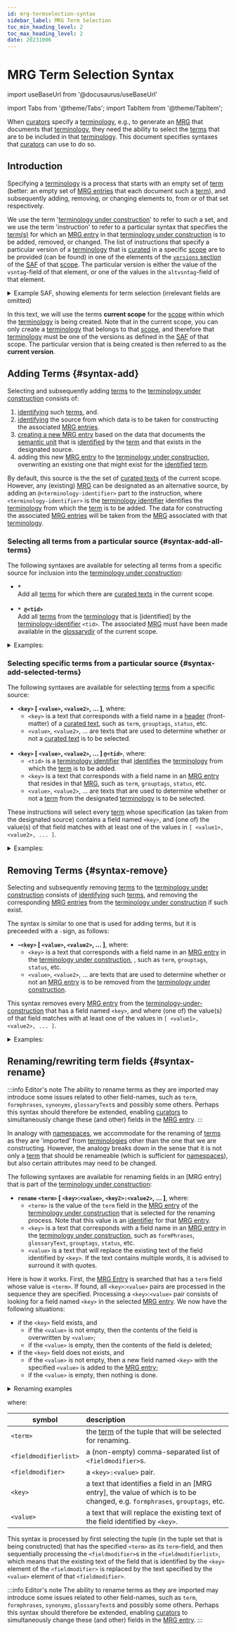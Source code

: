 ```yaml
---
id: mrg-termselection-syntax
sidebar_label: MRG Term Selection
toc_min_heading_level: 2
toc_max_heading_level: 2
date: 20231006
---
```


# MRG Term Selection Syntax

import useBaseUrl from '@docusaurus/useBaseUrl'

import Tabs from '@theme/Tabs';
import TabItem from '@theme/TabItem';

When [curators](@) specify a [terminology](@), e.g., to generate an [MRG](@) that documents that [terminology](@), they need the ability to select the [terms](@) that are to be included in that [terminology](@). This document specifies syntaxes that [curators](@) can use to do so.

## Introduction

Specifying a [terminology](@) is a process that starts with an empty set of [term](@) (better: an empty set of [MRG entries](@) that each document such a [term](@)), and subsequently adding, removing, or changing elements to, from or of that set respectively.

We use the term '[terminology under construction](@)' to refer to such a set, and we use the term 'instruction' to refer to a particular syntax that specifies the [term(s)](@) for which an [MRG entry](@) in that [terminology under construction](@) is to be added, removed, or changed. The list of instructions that specify a particular version of a [terminology](@) that is [curated](@) in a specific [scope](@) are to be provided (can be found) in one of the elements of the [`versions` section](/tev2-specifications/docs/spec-files/saf#versions) of the [SAF](@) of that [scope](@). The particular version is either the value of the `vsntag`-field of that element, or one of the values in the `altvsntag`-field of that element.

<details>
  <summary>Example SAF, showing elements for term selection (irrelevant fields are omitted)</summary>

~~~ yaml
scope:
  scopetag: myscope # identifier for 'current scope'
  scopedir: https://github.com/myscope-repo/tree/master/docs  # URL of the scope-directory
  curatedir: terms # directory where all curated files are located.
  glossarydir: glossaries # directory where all glossary files and related stuff are located.
  defaultvsn: latest # vsntag that identifies the default terminology. A link to the MRG is located at `scopedir`/`glossarydir`/mrg.`scopetag`.yaml
...
scopes:
- scopetag: essiflab # definition of (scope) tag(s) that are used within this scope to refer to a specific terminology
  scopedir: https://github.com/essif-lab/framework/tree/master/docs # URL of the scope-directory
- scopetag: tev2 # definition of (scope)tag(s) that are used within this scope to refer to a specific terminology
  scopedir: https://github.com/tno-terminology-design/tev2-specifications/tree/master/docs # URL of the scope-directory
...
versions:
  - vsntag: terms
    termselection:
      - "*" # import all terms defined by a curated text in the current scope
  - vsntag: v1.0.3 # a versiontag that identifies this version from all other versions in the SAF
    altvsntags: [ latest ] 
    termselection:
      - "*@essiflab" # import all terms from the MRG linked to by `mrg.essiflab.yaml`
      - "-grouptags[terminology]" # then, remove all terms tagged with the grouptag `terminology`
      - "*" # then, all terms defined by a curated text in the current scope
~~~

</details>

In this text, we will use the terms **current scope** for the [scope](@) within which the [terminology](@) is being created. Note that in the current scope, you can only create a [terminology](@) that belongs to that [scope](@), and therefore that [terminology](@) must be one of the versions as defined in the [SAF](@) of that scope. The particular version that is being created is then referred to as the **current version**.

## Adding Terms {#syntax-add}

Selecting and subsequently adding [terms](@) to the [terminology under construction](@) consists of:
1. [identifying](@) such [terms](@), and.
2. [identifying](@) the source from which data is to be taken for constructing the associated [MRG entries](@).
3. [creating a new MRG entry](/docs/spec-tools/mrgt#mrgt-create-mrg-entry) based on the data that documents the [semantic unit](@) that is [identified](@) by the [term](@) and that exists in the designated source.
4. adding this new [MRG entry](@) to the [terminology under construction](@), overwriting an existing one that might exist for the [identified](@) [term](@).

By default, this source is the the set of [curated texts](@) of the current scope. However, any (existing) [MRG](@) can be designated as an alternative source, by adding an `@<terminology-identifier>` part to the instruction, where `<terminology-identifier>` is the [terminology identifier](@) identifies the [terminology](@) from which the [term](@) is to be added. The data for constructing the associated [MRG entries](@) will be taken from the [MRG](@) associated with that [terminology](@).

### Selecting all terms from a particular source {#syntax-add-all-terms}

The following syntaxes are available for selecting all terms from a specific source for inclusion into the [terminology under construction](@):
- **`*`**<br/>Add all [terms](@) for which there are [curated texts](@) in the current scope.<br/>&nbsp;
- **`* @<tid>`**<br/>Add all [terms](@) from the [terminology](@) that is [identified] by the [terminology-identifier](@) `<tid>`. The associated [MRG](@) must have been made available in the [glossarydir](@) of the current scope.

<details><summary>Examples:</summary>

  | Examples:  | Meaning: |
  | :-------   | :------  |
  | *&nbsp;@tev2:v1 | Add all [terms](@) that are in version `v1` of the [terminology](@) of the [scope](@) identified by `tev2`, i.e., in [MRG](@) file `mrg.tev2.v1.yaml`. |
  | * @tev2    | Add all [terms](@) that are in the default version of the [terminology](@) of the [scope](@) identified by `tev2`,<br/>i.e., in [MRG](@) file `mrg.tev2.yaml`. |
  | * @:v1.0.3 | Add all [terms](@) that are in version `v1.0.3` of the [terminology](@) of the current scope.<br/>i.e., in [MRG](@) file `mrg.<cstag>.v1.0.3.yaml`, where `<cstag>` is the value of the `scopetag` field in the [`scope` section](/docs/spec-files/saf#terminology) of the [SAF](@) of the current scope. |
  | * @        | Add all [terms](@) that are in the default version of the [terminology](@) of the current scope.<br/>i.e., in [MRG](@) file `mrg.<cstag>.yaml`, where `<cstag>` is the value of the `scopetag` field in the [`scope` section](/docs/spec-files/saf#terminology) of the [SAF](@) of the current scope. |
  | *          | Add all [terms](@) that are described by a [curated text](@) in the current scope. |

The difference between `*` and `* @` is that the first takes [curated texts](@) as source, whereas the latter takes an existing [MRG](@) as source, being the [MRG](@) that contains the default version of the [terminology](@) of the current scope. This allows [terminologies](@) to be defined in terms of their predecessors.

</details>

### Selecting specific terms from a particular source {#syntax-add-selected-terms}

The following syntaxes are available for selectiing [terms](@) from a specific source:
- **`<key>` [ `<value>`, `<value2>`, ... ]**, where:
  - `<key>` is a text that corresponds with a field name in a [header](@) (front-matter) of a [curated text](@), such as `term`, `grouptags`, `status`, etc.
  - `<value>`, `<value2>`, ... are texts that are used to determine whether or not a [curated text](@) is to be selected.<br/>&nbsp;
- **`<key>` [ `<value>`, `<value2>`, ... ] `@<tid>`**, where:
  - `<tid>` is a [terminology identifier](@) that [identifies](@) the [terminology](@) from which the [term](@) is to be added.
  - `<key>` is a text that corresponds with a field name in an [MRG entry](@) that resides in that [MRG](@), such as `term`, `grouptags`, `status`, etc.
  - `<value>`, `<value2>`, ... are texts that are used to determine whether or not a [term](@) from the designated [terminology](@) is to be selected.
 
These instructions will select every [term](@) whose specification (as taken from the designated source) contains a field named `<key>`, and (one of) the value(s) of that field matches with at least one of the values in `[ <value1>, <value2>, ... ]`.

<details><summary>Examples:</summary>

  | Syntax: | Meaning: |
  | :-----  | :------  |
  | term [actor]               | select every [term](@) in the current scope, that is described by a [curated text](@) of which the [header](@) has a `term` field with the value `actor`. |
  | status[proposed,approved]  | select every [term](@) in the current scope, that is described by a [curated text](@) of which the [header](@) has a `status` field with the value `proposed` or `approved`. |
  | somefield []               | select every [term](@) in the current scope, that is described by a [curated text](@) of which the [header](@) has a `somefield` field that has no value specified. |
  | term [actor,party]@tev2:v1 | select every [term](@) in the [terminology](@) [identified](@) by `@tev2:v1`, that is described by an [MRG entry](@) (in the corresponding [MRG](@)) that has a `term` field with the value `actor` or `party`. |
  | grouptags[x,y,z]@essif-lab | select every [term](@) in the default [terminology](@) of [scope](@) `essif-lab`, that is described by an [MRG entry](@) (in the corresponding [MRG](@)) that has a `grouptags` field whose value is `x`, `y`, or `z`. |
  
</details>

## Removing Terms {#syntax-remove}

Selecting and subsequently removing [terms](@) to the [terminology under construction](@) consists of [identifying](@) such [terms](@), and removing the corresponding [MRG entries](@) from the [terminology under construction](@) if such exist.

The syntax is similar to one that is used for adding terms, but it is preceeded with a `-`sign, as follows:
- **-`<key>` [ `<value>`, `<value2>`, ... ]**, where:
  - `<key>` is a text that corresponds with a field name in an [MRG entry](@) in the [terminology under construction](@), , such as `term`, `grouptags`, `status`, etc.
  - `<value>`, `<value2>`, ... are texts that are used to determine whether or not an [MRG entry](@) is to be removed from the [terminology under construction](@).

This syntax removes every [MRG entry](@) from the [terminology-under-construction](@) that has a field named `<key>`, and where (one of) the value(s) of that field matches with at least one of the values in `[ <value1>, <value2>, ... ]`.

<details><summary>Examples:</summary>

  | Syntax: | Meaning: |
  | :-----  | :------  |
  | -term [actor]              | remove all entries that have a `term` field whose value is `actor`. |
  | -status[proposed,approved] | remove all entries that have a `status` field whose value is `proposed` or `approved`. |
  | -grouptags[x,y,z]          | remove all entries that have a `grouptags` field of which one of the listed [grouptags](@) is `x`, `y`, or `z`. |
  | -somefield []              | remove all entries that have a `somefield` field that has no value specified. |

</details>

## Renaming/rewriting term fields {#syntax-rename}

:::info Editor's note
The ability to rename terms as they are imported may introduce some issues related to other field-names, such as `term`, `formphrases`, `synonyms`, `glossaryText`s and possibly some others. Perhaps this syntax should therefore be extended, enabling [curators](@) to simultaneously change these (and other) fields in the [MRG entry](@).
:::

In analogy with [namespaces](https://en.wikipedia.org/wiki/Namespace), we accommodate for the renaming of [terms](@) as they are 'imported' from [terminologies](@) other than the one that we are constructing. However, the analogy breaks down in the sense that it is not only a [term](@) that should be renameable (which is sufficient for [namespaces](https://en.wikipedia.org/wiki/Namespace)), but also certain attributes may need to be changed.

The following syntaxes are available for renaming fields in an [MRG entry] that is part of the [terminology under construction](@):
- **`rename` `<term>` [ `<key>`:`<value>`, `<key2>:<value2>`, ... ]**, where:
  - `<term>` is the value of the `term` field in the [MRG entry](@) of the [terminology under construction](@) that is selected for the renaming process. Note that this value is an [identifier](@) for that [MRG entry](@).
  - `<key>` is a text that corresponds with a field name in an [MRG entry](@) in the [terminology under construction](@), such as `formPhrases`, `glossaryText`, `grouptags`, `status`, etc.
  - `<value>` is a text that will replace the existing text of the field identified by `<key>`. If the text contains multiple words, it is advised to surround it with quotes.

Here is how it works. First, the [MRG Entry](@) is searched that has a `term` field whose value is `<term>`. If found, all `<key>`:`<value>` pairs are processed in the sequence they are specified. Processing a `<key>`:`<value>` pair consists of looking for a field named `<key>` in the selected [MRG entry](@). We now have the following situations:
- if the `<key>` field exists, and
  - if the `<value>` is not empty, then the contents of the field is overwritten by `<value>`;
  - if the `<value>` is empty, then the contents of the field is deleted;
- if the `<key>` field does not exists, and
  - if the `<value>` is not empty, then a new field named `<key>` with the specified `<value>` is added to the [MRG entry](@);
  - if the `<value>` is empty, then nothing is done.

<details>
<summary>Renaming examples</summary>

- **`rename party [ status:accepted, hoverText:"A natural person or a legal person" ]`**:
  - searches for the [MRG entry](@) whose `term` field has value `party`, and (when found)
  - changes (or creates) its `status` field to so that it contains `accepted`, and 
  - changes (or creates) its `hoverText` field to so that it contains `"A natural person or a legal person"`.

- **`rename party [ term:partij, formPhrases:"partij{en}", hoverText:"Een natuurlijk persoon of een rechtspersoon" ]`**
  - searches for the [MRG entry](@) whose `term` field has value `party`, and (when found)
  - changes (or creates) its `term` field to so that it contains `partij`;
  - changes (or creates) its `status` field to so that it contains `approved`.
  - changes (or creates) its `hoverText` field to so that it contains `"A natural or legal person"`
  
- **`rename party [ hoverText: ]`**
  - searches for the [MRG entry](@) whose `term` field has value `party`, and (when found)
  - removes the contents from the `hoverText` field if such a field exists.<br/>

</details>

where:

| symbol                | description |
| --------------------- | :---------- |
| `<term>`              | the [term](@) of the tuple that will be selected for renaming. |
| `<fieldmodifierlist>` | a (non-empty) comma-separated list of `<fieldmodifier>`s. |
| `<fieldmodifier>`     | a `<key>:<value>` pair. |
| `<key>`               | a text that identifies a field in an [MRG entry], the value of which is to be changed, e.g. `formphrases`, `grouptags`, etc. |
| `<value>`             | a text that will replace the existing text of the field identified by `<key>`.  |

This syntax is processed by first selecting the tuple (in the tuple set that is being constructed) that has the specified `<term>` as its `term`-field, and then sequentially processing the `<fieldmodifier>`s in the `<fieldmodifierlist>`, which means that the existing text of the field that is identified by the `<key>` element of the `<fieldmodifier>` is replaced by the text specified by the `<value>` element of that `<fieldmodifier>`.

:::info Editor's note
The ability to rename terms as they are imported may introduce some issues related to other field-names, such as `term`, `formphrases`, `synonyms`, `glossaryText`s and possibly some others. Perhaps this syntax should therefore be extended, enabling [curators](@) to simultaneously change these (and other) fields in the [MRG entry](@).
:::